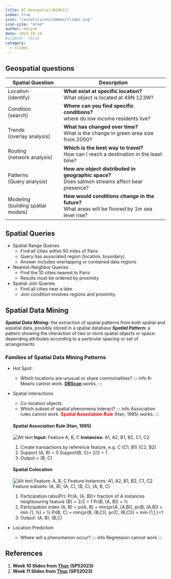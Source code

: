 ```yaml
---
title: 07.Geospatial(W10&11)
index: true
icon: "/assets/icon/common/slides.svg"
icon-size: "4rem"
author: Haiyue
date: 2023-10-19
#sidebar: false
category:
  - slides
---
```

## Geospatial questions
| Spatial Question | Description |
| -- | -- |
| Location<br>(identify)| **What exist at specific location?**<br>What object is located at 49N 123W? |
| Condition<br>(search)| **Where can you find specific conditions?** <br> where do low income residents live?|
| Trends<br>(overlay analysis)| **What has changed over time?**<br>What is the change in green area size from 2000?|
| Routing<br>(network analysis)| **Which is the best way to travel?**<br>How can I reach a destination in the least time? |
| Patterns<br>(Query analysis)| **How are object distributed in geographic space?**<br>Does salmon streams affect bear presence?|
| Modeling<br>(building spatial models)| **How would conditions change in the future?**<br>What areas will be floored by 1m sea level rise?|

## Spatial Queries
* Spatial Range Queries
    - Find all cities within 50 miles of Paris
    - Query has associated region (location, boundary)
    - Answer includes overlapping or contained data regions
* Nearest-Neighbor Queries
    - Find the 10 cities nearest to Paris
    - Results must be ordered by proximity
* Spatial Join Queries
    - Find all cities near a lake
    - Join condition involves regions and proximity.

## Spatial Data Mining
***Spatial Data Mining:*** the extraction of spatial patterns from both spatial and aspatial data, possibly stored in a spatial database
***Spatial Pattern:*** a pattern showing the interaction of two or more spatial objects or space-depending attributes according to a particular spacing or set of arrangements

### Families of Spatial Data Mining Patterns
* Hot Spot: 
    - Which locations are unusual or share commonalities?
    ::: info
    K-Means cannot work. <span style="color:red;font-weight:bold">[DBScan](https://www.youtube.com/watch?v=6jl9KkmgDIw)</span> works.
    :::
* Spatial Interactions
    - Co-location objects
    - Which subset of spatial phenomena interact?
    ::: info
    Association rules cannot work. <span style="color:red;font-weight:bold">Spatial Association Rule</span> (Han, 1995) works.
    :::

    #### Spatial Association Rule (Han, 1995)
    ![Alt text](/data/unisa/AdvancedAnalytic2/week11/SpatialAssociationRule.png)
    **Input:** Feature A, B, C
    **Instances:** A1, A2, B1, B2, C1, C2
    1. Create transactions by reference feature, e.g. C
    	(C1, B1)
    	(C2, B2)
    2. Support (A, B) = 0
         Support(B, C)= 2/2 = 1
    3. Output = (B, C)

    #### Spatial Colocation
    ![Alt text](/data/unisa/AdvancedAnalytic2/week11/SpatialColocation.png)
    Feature: A, B, C
    Feature Instances: A1, A2, B1, B2, C1, C2
    Feature subsets: (A, B), (A, C), (B, C), (A, B, C)
    1. Participation ratio(Pr):
        Pr(A, (A, B))= fraction of A instances neighbouring feature {B} = 2/2 = 1
        Pr(B, (A, B)) = ½
    2. Participation index (A, B) = pi(A, B) = min{pr(A, (A,B)), pr(B, (A,B)) = min {1, ½} = ½
        Pi(B, C) = min{pr(B, (B,C)), pr(C, (B,C))} = min {1,1,}=1
    3. Output: (A, B), (B,C)

* Location Prediction
    - Where will a phenomenon occur?
    ::: info
    Regression cannot work 
    :::


## References
01. **Week 10 Slides from [Thuc](https://people.unisa.edu.au/thuc.le) (SP52023)**
02. **Week 11 Slides from [Thuc](https://people.unisa.edu.au/thuc.le) (SP52023)**